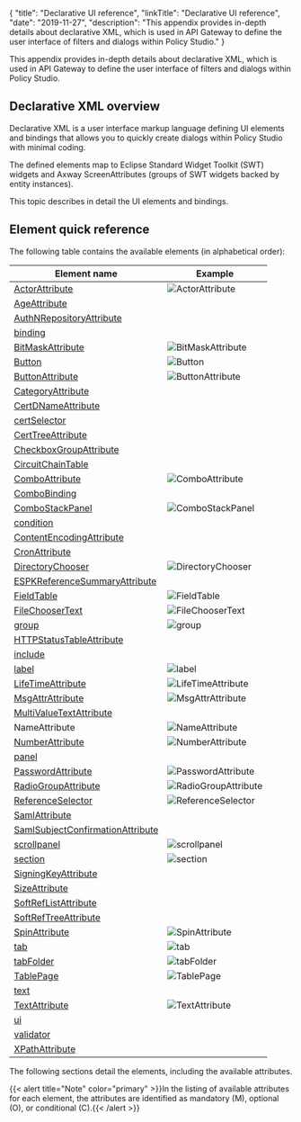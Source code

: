 {
"title": "Declarative UI reference",
"linkTitle": "Declarative UI reference",
"date": "2019-11-27",
"description": "This appendix provides in-depth details about declarative XML, which is used in API Gateway to define the user interface of filters and dialogs within Policy Studio."
}
﻿

This appendix provides in-depth details about declarative XML, which is used in API Gateway to define the user interface of filters and dialogs within Policy Studio.

Declarative XML overview
------------------------

Declarative XML is a user interface markup language defining UI elements and bindings that allows you to quickly create dialogs within Policy Studio with minimal coding.

The defined elements map to Eclipse Standard Widget Toolkit (SWT) widgets and Axway ScreenAttributes (groups of SWT widgets backed by entity instances).

This topic describes in detail the UI elements and bindings.

Element quick reference
-----------------------

The following table contains the available elements (in alphabetical order):

| Element name                                                                 | Example                                                               |
|------------------------------------------------------------------------------|-----------------------------------------------------------------------|
| [ActorAttribute](dec_ui_elements_atoc.htm#id.dz5lm8vhy5m6)                   | ![ActorAttribute](/Images/APIGatewayDeveloperGuide/02000002.jpg)      |
| [AgeAttribute](dec_ui_elements_atoc.htm#id.2k9a10mbclsh)                     |                                                                       |
| [AuthNRepositoryAttribute](dec_ui_elements_atoc.htm#id.77hv4yaa2yjh)         |                                                                       |
| [binding](dec_ui_elements_atoc.htm#id.ngjs08mzajct)                          |                                                                       |
| [BitMaskAttribute](dec_ui_elements_atoc.htm#id.fgm2yua1nkhp)                 | ![BitMaskAttribute](/Images/APIGatewayDeveloperGuide/02000003.jpg)    |
| [Button](dec_ui_elements_atoc.htm#id.ijicspjks9qn)                           | ![Button](/Images/APIGatewayDeveloperGuide/02000005.jpg)              |
| [ButtonAttribute](dec_ui_elements_atoc.htm#id.ap22hej5pm60)                  | ![ButtonAttribute](/Images/APIGatewayDeveloperGuide/02000004.jpg)     |
| [CategoryAttribute](dec_ui_elements_atoc.htm#id.53ydd6dykc11)                |                                                                       |
| [CertDNameAttribute](dec_ui_elements_atoc.htm#id.oqejnm4nb8s8)               |                                                                       |
| [certSelector](dec_ui_elements_atoc.htm#id.nbe6bp8v3iew)                     |                                                                       |
| [CertTreeAttribute](dec_ui_elements_atoc.htm#h.3d9nu19mksin)                 |                                                                       |
| [CheckboxGroupAttribute](dec_ui_elements_atoc.htm#Checkbox)                  |                                                                       |
| [CircuitChainTable](dec_ui_elements_atoc.htm#id.3dcunse7z00k)                |                                                                       |
| [ComboAttribute](dec_ui_elements_atoc.htm#id.bva2feegw5dz)                   | ![ComboAttribute](/Images/APIGatewayDeveloperGuide/02000006.jpg)      |
| [ComboBinding](dec_ui_elements_atoc.htm#id.korizhdpk7q)                      |                                                                       |
| [ComboStackPanel](dec_ui_elements_atoc.htm#id.c4acb7f9mgye)                  | ![ComboStackPanel](/Images/APIGatewayDeveloperGuide/02000007.jpg)     |
| [condition](dec_ui_elements_atoc.htm#id.96xa1lgdztss)                        |                                                                       |
| [ContentEncodingAttribute](dec_ui_elements_atoc.htm#id.6a60dzsg1vvt)         |                                                                       |
| [CronAttribute](dec_ui_elements_atoc.htm#id.ughec9t8ian9)                    |                                                                       |
| [DirectoryChooser](dec_ui_elements_dtom.htm#id.oaiby0d3raz3)                 | ![DirectoryChooser](/Images/APIGatewayDeveloperGuide/02000008.jpg)    |
| [ESPKReferenceSummaryAttribute](dec_ui_elements_dtom.htm#id.vahk36qfannz)    |                                                                       |
| [FieldTable](dec_ui_elements_dtom.htm#id.cl99zzhcj9nl)                       | ![FieldTable](/Images/APIGatewayDeveloperGuide/02000009.jpg)          |
| [FileChooserText](dec_ui_elements_dtom.htm#id.jaj5zx2afkff)                  | ![FileChooserText](/Images/APIGatewayDeveloperGuide/0200000A.jpg)     |
| [group](dec_ui_elements_dtom.htm#id.rkhglm2nc4uc)                            | ![group](/Images/APIGatewayDeveloperGuide/0200000B.jpg)               |
| [HTTPStatusTableAttribute](dec_ui_elements_dtom.htm#id.f8ka4xpnhfa4)         |                                                                       |
| [include](dec_ui_elements_dtom.htm#id.ye0xqa3471s9)                          |                                                                       |
| [label](dec_ui_elements_dtom.htm#id.ajcbkbr6t4ql)                            | ![label](/Images/APIGatewayDeveloperGuide/0200000C.jpg)               |
| [LifeTimeAttribute](dec_ui_elements_dtom.htm#id.nzjacplaqwic)                | ![LifeTimeAttribute](/Images/APIGatewayDeveloperGuide/0200000D.jpg)   |
| [MsgAttrAttribute](dec_ui_elements_dtom.htm#id.tuhe7vg9nq81)                 | ![MsgAttrAttribute](/Images/APIGatewayDeveloperGuide/0200000E.jpg)    |
| [MultiValueTextAttribute](dec_ui_elements_dtom.htm#id.h8ajs5pqnzgn)          |                                                                       |
| NameAttribute                                                                | ![NameAttribute](/Images/APIGatewayDeveloperGuide/0200000F.jpg)       |
| [NumberAttribute](dec_ui_elements_ntos.htm#id.276qzoxr6bp5)                  | ![NumberAttribute](/Images/APIGatewayDeveloperGuide/02000010.jpg)     |
| [panel](dec_ui_elements_ntos.htm#id.esvivgtrdj2f)                            |                                                                       |
| [PasswordAttribute](dec_ui_elements_ntos.htm#id.m1k59dccvlmf)                | ![PasswordAttribute](/Images/APIGatewayDeveloperGuide/02000011.jpg)   |
| [RadioGroupAttribute](dec_ui_elements_ntos.htm#id.c1tkrmxh1v9f)              | ![RadioGroupAttribute](/Images/APIGatewayDeveloperGuide/02000012.jpg) |
| [ReferenceSelector](dec_ui_elements_ntos.htm#id.nra9ofdvt9or)                | ![ReferenceSelector](/Images/APIGatewayDeveloperGuide/02000013.jpg)   |
| [SamlAttribute](dec_ui_elements_ntos.htm#id.l427o3c1cjie)                    |                                                                       |
| [SamlSubjectConfirmationAttribute](dec_ui_elements_ntos.htm#id.mdr6dwr86c5i) |                                                                       |
| [scrollpanel](dec_ui_elements_ntos.htm#id.snck573c4r2n)                      | ![scrollpanel](/Images/APIGatewayDeveloperGuide/02000014.jpg)         |
| [section](dec_ui_elements_ntos.htm#id.t6gxm7dck29h)                          | ![section](/Images/APIGatewayDeveloperGuide/02000015.jpg)             |
| [SigningKeyAttribute](dec_ui_elements_ntos.htm#id.7f03eueyi61k)              |                                                                       |
| [SizeAttribute](dec_ui_elements_ntos.htm#id.18g44boix9ae)                    |                                                                       |
| [SoftRefListAttribute](dec_ui_elements_ntos.htm#id.dwlc18syz9d3)             |                                                                       |
| [SoftRefTreeAttribute](dec_ui_elements_ntos.htm#h.u8zep76mymmk)              |                                                                       |
| [SpinAttribute](dec_ui_elements_ntos.htm#id.93iwvy3hlppa)                    | ![SpinAttribute](/Images/APIGatewayDeveloperGuide/02000016.jpg)       |
| [tab](dec_ui_elements_ttoz.htm#id.xxcbwl9g4w9a)                              | ![tab](/Images/APIGatewayDeveloperGuide/02000017.jpg)                 |
| [tabFolder](dec_ui_elements_ttoz.htm#id.t0wcmx8dovhv)                        | ![tabFolder](/Images/APIGatewayDeveloperGuide/02000018.jpg)           |
| [TablePage](dec_ui_elements_ttoz.htm#id.mn8npoebcqae)                        | ![TablePage](/Images/APIGatewayDeveloperGuide/02000019.jpg)           |
| [text](dec_ui_elements_ttoz.htm#id.uxudw4sdghqt)                             |                                                                       |
| [TextAttribute](dec_ui_elements_ttoz.htm#id.4q3r3oaatywd)                    | ![TextAttribute](/Images/APIGatewayDeveloperGuide/0200001A.jpg)       |
| [ui](dec_ui_elements_ttoz.htm#id.hizqn2mbmw5c)                               |                                                                       |
| [validator](dec_ui_elements_ttoz.htm#id.jz5u01weds3)                         |                                                                       |
| [XPathAttribute](dec_ui_elements_ttoz.htm#id.xd18jkcszcfc)                   |                                                                       |

The following sections detail the elements, including the available attributes.

{{< alert title="Note" color="primary" >}}In the listing of available attributes for each element, the attributes are identified as mandatory (M), optional (O), or conditional (C).{{< /alert >}}
